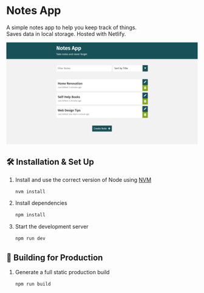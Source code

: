 # Notes App
A simple notes app to help you keep track of things.<br>
Saves data in local storage. Hosted with Netlify.

![demo](src/readme_images/demo.png?raw=true)

## 🛠 Installation & Set Up

1. Install and use the correct version of Node using [NVM](https://github.com/nvm-sh/nvm)

   ```sh
   nvm install
   ```

2. Install dependencies

   ```sh
   npm install
   ```

3. Start the development server

   ```sh
   npm run dev
   ```
   
## 🚀 Building for Production

1. Generate a full static production build

   ```sh
   npm run build
   ```